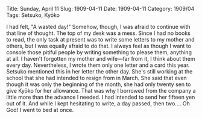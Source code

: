 Title: Sunday, April 11
Slug: 1909-04-11
Date: 1909-04-11
Category: 1909/04
Tags: Setsuko, Kyōko

I had felt, "A wasted day!" Somehow, though, I was afraid to continue with that line of thought. The top of my desk was a mess. Since I had no books to read, the only task at present was to write some letters to my mother and others, but I was equally afraid to do that. I always feel as though I want to console those pitiful people by writing something to please them, anything at all. I haven't forgotten my mother and wife—far from it, I think about them every day. Nevertheless, I wrote them only one letter and a card this year. Setsuko mentioned this in her letter the other day. She's still working at the school that she had intended to resign from in March. She said that even though it was only the beginning of the month, she had only twenty sen to give Kyōko for her allowance. That was why I borrowed from the company a little more than the advance I needed. I had intended to send her fifteen yen out of it. And while I kept hesitating to write, a day passed, then two.... Oh God!
I went to bed at once.